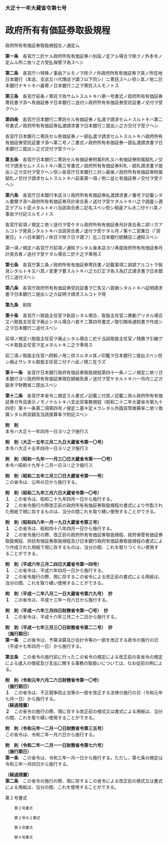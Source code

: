 ### 大正十一年大蔵省令第七号  
# 政府所有有価証券取扱規程  
政府所有有価証券取扱規程左ノ通定ム  
  
  
**第一条**　各官庁ニ於ケル政府所有有価証券ハ別段ノ定アル場合ヲ除クノ外本令ノ定ムル所ニ依リ之カ受払保管ヲ為スヘシ  
  
**第二条**　各官庁ハ特殊ノ事由アルモノヲ除クノ外政府所有有価証券ヲ其ノ所在地日本銀行（本店、支店又ハ代理店ヲ謂フ以下同シ）ニ寄託スヘシ但シ其ノ地ニ日本銀行ナキトキハ最寄ノ日本銀行ニ之ヲ寄託スルモノトス  
  
**第三条**　各官庁前条ノ寄託ヲ為サムトスルトキハ第一号書式ノ政府所有有価証券寄託書ヲ添ヘ有価証券ヲ日本銀行ニ送付シ政府所有有価証券受託証書ノ交付ヲ受クヘシ  
  
**第四条**　各官庁日本銀行ニ寄託セル有価証券ノ払渡ヲ請求セムトスルトキハ第二号書式ノ政府所有有価証券払渡請求書ヲ日本銀行ニ提出シ之カ交付ヲ受クヘシ  
  
各官庁日本銀行ニ寄託セル有価証券ノ一部払渡ヲ請求セムトスルトキハ政府所有有価証券受託証書ヲ添ヘ第二号ノ二書式ノ政府所有有価証券一部払渡請求書ヲ日本銀行ニ提出シ之ガ交付ヲ受クベシ  
  
**第五条**　各官庁日本銀行ニ寄託セル有価証券附属利札又ハ有価証券附属賦札ノ交付ヲ請求セムトスルトキハ第三号書式ノ政府所有有価証券利札・賦札請求書ヲ提出シ之カ交付ヲ受クヘシ但シ各官庁日本銀行ニ対シ最後ノ政府所有有価証券附属賦札ノ交付ヲ請求セムトスルトキハ前条第一項ノ例ニ従ヒ有価証券ノ交付ヲ受クヘシ  
  
**第六条**　各官庁日本銀行本店ヨリ政府所有有価証券払渡請求書ノ番号ヲ記載シタル書類ヲ添ヘ政府所有有価証券月計突合表ノ送付ヲ受ケタルトキハ之ヲ調査シ適正デアルト認メタルトキハ当該突合表ニ記名スベシ但シ相違アル点ニ付テハ其ノ事由ヲ付記スルモノトス  
  
各官庁前項ノ規定ニ依リ送付ヲ受ケタル政府所有有価証券月計突合表ニ誤リガアルコトヲ発見シタルトキハ当該突合表ノ送付ヲ受ケタル月ノ第十二営業日（「営業日」トハ日本銀行ノ休日ヲ除ク日ヲ謂フ）迄ニ日本銀行統轄店ニ通知スベシ  
  
第一項ノ規定ハ各官庁ガ前項ノ通知ヲシタル後本店ヨリ再度政府所有有価証券月計突合表ノ送付ヲ受ケタル場合ニ於テ之ヲ準用ス  
  
**第七条**　各官庁第三条ノ政府所有有価証券寄託書ノ記載事項ニ誤謬アルコトヲ発見シタルトキ又ハ其ノ変更ヲ要スルトキハ之カ訂正ヲ為ス為訂正請求書ヲ日本銀行ニ送付スヘシ  
  
**第八条**　各官庁政府所有有価証券受託証書ヲ亡失又ハ毀損シタルトキハ証明請求書ヲ日本銀行ニ提出シ之カ証明ヲ請求スルコトヲ得  
  
**第九条**　削除  
  
**第十条**　各官庁ハ取扱主任官ヲ新設シタル場合、取扱主任官ニ異動アリタル場合又ハ取扱主任官ヲ廃止シタル場合ハ直チニ第四号書式ノ取引関係通知書ヲ作成シ之ヲ日本銀行ニ送付スベシ  
  
前項ノ規定ハ取扱主任官ヲ廃止シタル場合ニ於テ当該取扱主任官ノ残務ヲ引継グベキ取扱主任官ヲ定メタルトキニ之ヲ準用ス  
  
前二項ノ取扱主任官ハ照較ノ用ニ供スルタメ其ノ印鑑ヲ日本銀行ニ提出スベシ但シ廃止サレタル取扱主任官ニ付テハ此ノ限ニ在ラズ  
  
**第十一条**　各官庁日本銀行政府有価証券取扱規程第四十一条ノ二ノ規定ニ依リ日本銀行ヨリ政府所有有価証券現在額報告表ノ送付ヲ受ケタルトキハ一月内ニ之ガ副本ヲ財務省ニ提出スベシ  
  
**第十二条**　各官庁本省令ニ規定スル書式ノ記載ニ付其ノ記載ニ係ル政府所有有価証券ガ外貨表示ノモノナルトキハ支出官事務規程（昭和二十二年大蔵省令第九十四号）第十一条第二項第四号ノ規定ニ基キ定メラレタル外国貨幣換算率ニ依リ換算シタル邦貨額及当該換算率ヲ附記スベシ  
  
**附　則**  
本令ハ大正十一年四月一日ヨリ之ヲ施行ス  
  
**附　則（大正一五年三月二九日大蔵省令第一〇号）**  
本令ハ大正十五年四月一日ヨリ之ヲ施行ス  
  
**附　則（昭和一九年一一月三〇日大蔵省令第一一〇号）**  
本令ハ昭和十九年十二月一日ヨリ之ヲ施行ス  
  
**附　則（昭和二五年三月三〇日大蔵省令第一一号）**  
この省令は、公布の日から施行する。  
  
**附　則（昭和二九年三月六日大蔵省令第一〇号）**  
**１**　この省令は、昭和二十九年四月一日から施行する。  
**２**　この省令施行の際改正前の政府所有有価証券取扱規程の書式により作製された用紙で現に存するものは、当分の間これを取り繕い使用することができる。  
  
**附　則（昭和四八年一月一九日大蔵省令第三号）**  
**１**　この省令は、昭和四十八年四月一日から施行する。  
**２**　この省令施行の際、改正前の政府所有有価証券取扱規程、政府保管有価証券取扱規程、供託有価証券取扱規程及び日本銀行政府有価証券取扱規程の書式により作成された用紙で現に存するものは、当分の間、これを取りつくろい使用することができる。  
  
**附　則（平成六年三月二四日大蔵省令第一四号）**  
**１**　この省令は、平成六年四月一日から施行する。  
**２**　この省令施行の際、現に存するこの省令による改正前の書式による用紙は、当分の間、これを取り繕い使用することができる。  
  
**附　則（平成一二年八月二一日大蔵省令第六九号）　抄**  
**１**　この省令は、平成十三年一月六日から施行する。  
  
**附　則（平成一六年三月四日財務省令第一〇号）　抄**  
**１**　この省令は、平成十六年三月二十二日から施行する。  
  
**附　則（平成一七年三月三〇日財務省令第二二号）　抄**  
**（施行期日）**  
**第一条**　この省令は、予算決算及び会計令等の一部を改正する政令の施行の日（平成十七年四月一日）から施行する。  
  
**第五条**　この省令の施行前に行ったこの省令の規定による改正前の各省令の規定による歳入の徴収及び支出に関する事務の取扱いについては、なお従前の例による。  
  
**附　則（令和元年六月二六日財務省令第一〇号）**  
**（施行期日）**  
**１**　この省令は、不正競争防止法等の一部を改正する法律の施行の日（令和元年七月一日）から施行する。  
**（経過措置）**  
**２**　この省令の施行の際、現に存する改正前の様式又は書式による用紙は、当分の間、これを取り繕い使用することができる。  
  
**附　則（令和元年一二月一〇日財務省令第三五号）**  
この省令は、令和二年一月六日から施行する。  
  
**附　則（令和二年一二月一一日財務省令第七六号）**  
**（施行期日）**  
**第一条**　この省令は、令和三年一月一日から施行する。ただし、第七条の規定は令和三年一月四日から施行する。  
  
**（経過措置）**  
**第二条**　この省令の施行の際、現に存するこの省令による改正前の様式又は書式による用紙は、当分の間、これを使用することができる。  
  
第１号書式
          
        第２号書式
          
        第２号の２書式
          
        第３号書式
          
        第４号書式
          
        